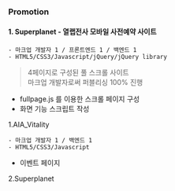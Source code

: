 ### Promotion 

#### 1. Superplanet - 열랩전사 모바일 사전예약 사이트
```
- 마크업 개발자 1 / 프론트엔드 1 / 백엔드 1
- HTML5/CSS3/Javascript/jQuery/jQuery library
```
> 4페이지로 구성된 풀 스크롤 사이트 <br>
 마크업 개발자로써 퍼블리싱 100% 진행 


- fullpage.js 를 이용한 스크롤 페이지 구성
- 화면 기능 스크립트 작성


1.AIA_Vitality
```
- 마크업 개발자 1 / 백엔드 1
- HTML5/CSS3/Javascript
```

- 이벤트 페이지


2.Superplanet

  

